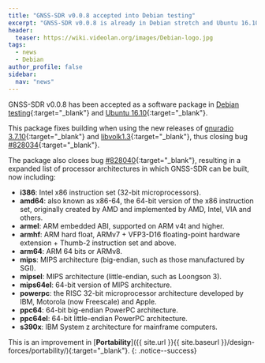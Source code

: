 ```yaml
---
title: "GNSS-SDR v0.0.8 accepted into Debian testing"
excerpt: "GNSS-SDR v0.0.8 is already in Debian stretch and Ubuntu 16.10."
header:
  teaser: https://wiki.videolan.org/images/Debian-logo.jpg
tags:
  - news
  - Debian
author_profile: false
sidebar:
  nav: "news"
---
```


GNSS-SDR v0.0.8 has been accepted as a software package in [Debian testing](https://packages.debian.org/source/testing/gnss-sdr){:target="_blank"} and [Ubuntu 16.10](https://launchpad.net/ubuntu/+source/gnss-sdr){:target="_blank"}.

This package fixes building when using the new releases of [gnuradio 3.7.10](https://packages.debian.org/sid/gnuradio){:target="_blank"} and [libvolk1.3](https://packages.debian.org/sid/libvolk1.3){:target="_blank"}, thus closing bug [#828034](https://bugs.debian.org/cgi-bin/bugreport.cgi?bug=828034){:target="_blank"}.

The package also closes bug [#828040](https://bugs.debian.org/cgi-bin/bugreport.cgi?bug=828040){:target="_blank"}, resulting in a expanded list of processor architectures in which GNSS-SDR can be built, now including:


* **i386**: Intel x86 instruction set (32-bit microprocessors).
* **amd64**: also known as x86-64, the 64-bit version of the x86 instruction set, originally created by AMD and implemented by AMD, Intel, VIA and others.
* **armel**: ARM embedded ABI, supported on ARM v4t and higher.
* **armhf**: ARM hard float, ARMv7 + VFP3-D16 floating-point hardware extension + Thumb-2 instruction set and above.
* **arm64**: ARM 64 bits or ARMv8.
* **mips**: MIPS architecture (big-endian, such as those manufactured by SGI).
* **mipsel**: MIPS architecture (little-endian, such as Loongson 3).
* **mips64el**: 64-bit version of MIPS architecture.
* **powerpc**: the RISC 32-bit microprocessor architecture developed by IBM, Motorola (now Freescale) and Apple.
* **ppc64**: 64-bit big-endian PowerPC architecture.
* **ppc64el**: 64-bit little-endian PowerPC architecture.
* **s390x**: IBM System z architecture for mainframe computers.


This is an improvement in [**Portability**]({{ site.url }}{{ site.baseurl }}/design-forces/portability/){:target="_blank"}.
{: .notice--success}
